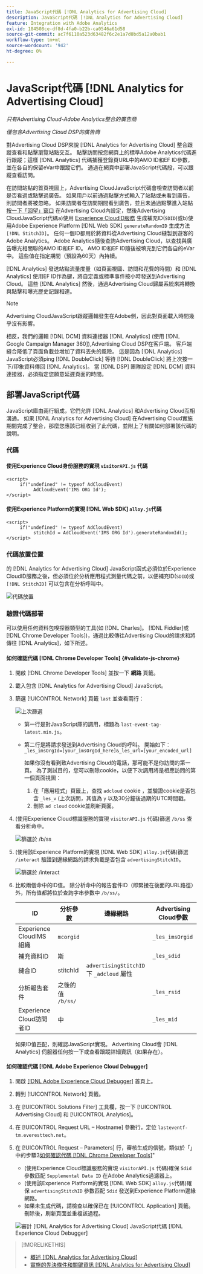 ```yaml
---
title: JavaScript代碼 [!DNL Analytics for Advertising Cloud]
description: JavaScript代碼 [!DNL Analytics for Advertising Cloud]
feature: Integration with Adobe Analytics
exl-id: 184508ce-df8d-4fa0-b22b-ca0546a61d58
source-git-commit: ac7f6110a523d63482f6c2e1a7d0bd5a12a0bab1
workflow-type: tm+mt
source-wordcount: '942'
ht-degree: 0%

---
```


# JavaScript代碼 [!DNL Analytics for Advertising Cloud]

*只有Advertising Cloud-Adobe Analytics整合的廣告商*

*僅包含Advertising Cloud DSP的廣告商*

對Advertising Cloud DSP來說 [!DNL Analytics for Advertising Cloud] 整合跟蹤查看和點擊瀏覽站點交互。 點擊訪問按您網頁上的標準Adobe Analytics代碼進行跟蹤；這樣 [!DNL Analytics] 代碼捕獲登錄頁URL中的AMO ID和EF ID參數，並在各自的保留eVar中跟蹤它們。 通過在網頁中部署JavaScript代碼段，可以跟蹤查看訪問。

在訪問站點的首頁視圖上，Advertising CloudJavaScript代碼會檢查訪問者以前是否看過或點擊過廣告。 如果用戶以前通過點擊方式輸入了站點或未看到廣告，則訪問者將被忽略。 如果訪問者在訪問期間看到廣告，並且未通過點擊進入站點 [按一下「回望」窗口](/help/integrations/analytics/prerequisites.md#lookback-a4adc) 在Advertising Cloud內設定，然後Advertising CloudJavaScript代碼a)使用 [Experience CloudID服務](https://experienceleague.adobe.com/docs/id-service/using/home.html) 生成補充ID(`SDID`)或b)使用Adobe Experience Platform [!DNL Web SDK] `generateRandomID` 生成方法 `[!DNL StitchID]`。 任何一個ID都用於將資料從Advertising Cloud縫製到遊客的Adobe Analytics。 Adobe Analytics隨後查詢Advertising Cloud，以查找與廣告曝光相關聯的AMO ID和EF ID。 AMO ID和EF ID隨後被填充到它們各自的eVar中。 這些值在指定期間（預設為60天）內持續。

[!DNL Analytics] 發送站點流量度量（如頁面視圖、訪問和花費的時間）和 [!DNL Analytics] 使用EF ID作為鍵，將自定義或標準事件按小時發送到Advertising Cloud。 這些 [!DNL Analytics] 然後，通過Advertising Cloud歸屬系統來將轉換與點擊和曝光歷史記錄相連。

>[!NOTE]
>
>Advertising CloudJavaScript跟蹤邏輯發生在Adobe側，因此對頁面載入時間幾乎沒有影響。
>
>相反，我們的邏輯 [!DNL DCM] 資料連接器 [!DNL Analytics] (使用 [!DNL Google Campaign Manager 360]),Advertising Cloud DSP在客戶端。 客戶端縫合降低了頁面負載並增加了資料丟失的風險。 這是因為 [!DNL Analytics] JavaScript必須ping [!DNL DoubleClick] 等待 [!DNL DoubleClick] 將上次按一下/印象資料傳回 [!DNL Analytics]。 當 [!DNL DSP] 團隊設定 [!DNL DCM] 資料連接器，必須指定您願意延遲頁面的時間。

## 部署JavaScript代碼

JavaScript庫由兩行組成，它們允許 [!DNL Analytics] 和Advertising Cloud互相溝通。 如果 [!DNL Analytics for Advertising Cloud] 在Advertising Cloud實施期間完成了整合，那麼您應該已經收到了此代碼，並附上了有關如何部署該代碼的說明。

### 代碼

#### 使用Experience Cloud身份服務的實現 `visitorAPI.js` 代碼

```
<script>
     if("undefined" != typeof AdCloudEvent) 
          AdCloudEvent('IMS ORG Id');
</script>
```

#### 使用Experience Platform的實現 [!DNL Web SDK] `alloy.js`代碼

```
<script>
     if("undefined" != typeof AdCloudEvent) 
          stitchId = AdCloudEvent('IMS ORG Id').generateRandomId();
</script>
```

### 代碼放置位置

的 [!DNL Analytics for Advertising Cloud] JavaScript函式必須位於Experience CloudID服務之後，但必須位於分析應用程式測量代碼之前，以便補充ID(`SDID`)或 `[!DNL StitchID]` 可以包含在分析呼叫中。

![代碼放置](/help/integrations/assets/a4adc-code-placement.png)

### 驗證代碼部署

可以使用任何資料包嗅探器類型的工具(如 [!DNL Charles]。 [!DNL Fiddler]或 [!DNL Chrome Developer Tools])，通過比較傳往Advertising Cloud的請求和將傳往 [!DNL Analytics]，如下所述。

#### 如何確認代碼 [!DNL Chrome Developer Tools] {#validate-js-chrome}

1. 開啟 [!DNL Chrome Developer Tools] 並按一下 **網路** 頁籤。

1. 載入包含 [!DNL Analytics for Advertising Cloud] JavaScript。

1. 篩選 [!UICONTROL Network] 頁籤 `last` 並查看兩行：

   ![上次篩選](/help/integrations/assets/a4adc-code-validation-filter-last.png)

   * 第一行是對JavaScript庫的調用，標題為 `last-event-tag-latest.min.js`。
   * 第二行是將請求發送到Advertising Cloud的呼叫。 開始如下： `_les_imsOrgId=[your_imsOrgId_here]&_les_url=[your_encoded_url]`

      如果你沒有看到致Advertising Cloud的電話，那可能不是你訪問的第一頁。 為了測試目的，您可以刪除cookie，以便下次調用將是相應訪問的第一個頁面視圖：

      1. 在「應用程式」頁籤上，查找 `adcloud` cookie ，並驗證cookie是否包含 `_les_v` (上次訪問，其值為 `y` 以及30分鐘後過期的UTC時間戳。
      1. 刪除 `ad cloud` cookie並刷新頁面。

1. (使用Experience Cloud標識服務的實現 `visitorAPI.js` 代碼)篩選 `/b/ss` 查看分析命中。

   ![篩選於 `/b/ss`](/help/integrations/assets/a4adc-code-validation-filter-bss.png)

1. (使用該Experience Platform的實現 [!DNL Web SDK] `alloy.js`代碼)篩選 `/interact` 驗證到邊緣網路的請求負載是否包含 `advertisingStitchID`。

   ![篩選於 `/interact`](/help/integrations/assets/a4adc-code-validation-filter-interact.png)

1. 比較兩個命中的ID值。 除分析命中的報告套件ID（即緊接在後面的URL路徑）外，所有值都將位於查詢字串參數中 `/b/ss/`。

   | ID | 分析參數 | 邊緣網路 | Advertising Cloud參數 |
   | --- | --- | --- | --- |
   | Experience CloudIMS組織 | `mcorgid` |  | `_les_imsOrgid` |
   | 補充資料ID | 斯 |  | `_les_sdid` |
   | 縫合ID | stitchId | `advertisingStitchID` 下 `_adcloud` 屬性 |  |
   | 分析報告套件 | 之後的值 `/b/ss/` |  | `_les_rsid` |
   | Experience Cloud訪問者ID | 中 |  | `_les_mid` |

   如果ID值匹配，則確認JavaScript實現。 Advertising Cloud會 [!DNL Analytics] 伺服器任何按一下或查看跟蹤詳細資訊（如果存在）。

#### 如何確認代碼 [!DNL Adobe Experience Cloud Debugger]

1. 開啟 [[!DNL Adobe Experience Cloud Debugger]](https://experienceleague.adobe.com/docs/debugger/using/run-debugger.html) 首頁上。
1. 轉到 [!UICONTROL Network] 頁籤。
1. 在 [!UICONTROL Solutions Filter] 工具欄，按一下 [!UICONTROL Advertising Cloud] 和 [!UICONTROL Analytics]。
1. 在 [!UICONTROL Request URL – Hostname] 參數行，定位 `lasteventf-tm.everesttech.net`。
1. 在 [!UICONTROL Request – Parameters] 行，審核生成的信號，類似於「」中的步驟3[如何確認代碼 [!DNL Chrome Developer Tools]](#validate-js-chrome)&quot;
   * (使用Experience Cloud標識服務的實現 `visitorAPI.js` 代碼)確保 `Sdid` 參數匹配 `Supplemental Data ID` 在Adobe Analytics過濾器上。
   * (使用該Experience Platform的實現 [!DNL Web SDK] `alloy.js`代碼)確保 `advertisingStitchID` 參數匹配 `Sdid` 發送到Experience Platform邊緣網路。
   * 如果未生成代碼，請檢查以確保已在 [!UICONTROL Application] 頁籤。 刪除後，刷新頁面並重複該過程。

   ![審計 [!DNL Analytics for Advertising Cloud] JavaScript代碼 [!DNL Experience Cloud Debugger]](/help/integrations/assets/a4adc-js-audit-debugger.png)

>[!MORELIKETHIS]
>
>* [概述 [!DNL Analytics for Advertising Cloud]](overview.md)
>* [實施的先決條件和關鍵資訊 [!DNL Analytics for Advertising Cloud]](prerequisites.md)

